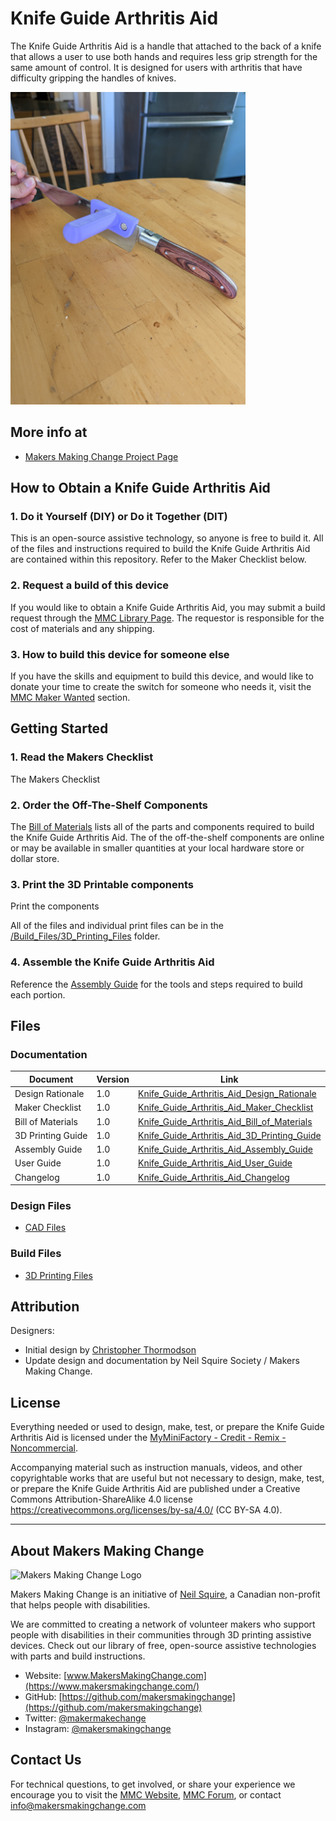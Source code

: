 # Knife Guide Arthritis Aid
The Knife Guide Arthritis Aid is a handle that attached to the back of a knife that allows a user to use both hands and requires less grip strength for the same amount of control. It is designed for users with arthritis that have difficulty gripping the handles of knives.

<img src="Photos/Knife-Guide-Arthritis-Aid.jpg" height="500" alt="Picture of Knife Guide Arthritis Aid.">

## More info at
- [Makers Making Change Project Page](https://makersmakingchange.com/project/knife-guide-arthritis-aid/)


## How to Obtain a Knife Guide Arthritis Aid
### 1. Do it Yourself (DIY) or Do it Together (DIT)

This is an open-source assistive technology, so anyone is free to build it. All of the files and instructions required to build the Knife Guide Arthritis Aid are contained within this repository. Refer to the Maker Checklist below.

### 2. Request a build of this device

If you would like to obtain a Knife Guide Arthritis Aid, you may submit a build request through the [MMC Library Page](https://makersmakingchange.com/project/knife-guide-arthritis-aid/). The requestor is responsible for the cost of materials and any shipping.

### 3. How to build this device for someone else

If you have the skills and equipment to build this device, and would like to donate your time to create the switch for someone who needs it, visit the [MMC Maker Wanted](https://makersmakingchange.com/maker-wanted/) section.


## Getting Started

### 1. Read the Makers Checklist

The Makers Checklist 

### 2. Order the Off-The-Shelf Components

The [Bill of Materials](/Documentation/Knife_Guide_Arthritis_Aid_BOM_V1.0.xlsx) lists all of the parts and components required to build the Knife Guide Arthritis Aid. The of the off-the-shelf components are online or may be available in smaller quantities at your local hardware store or dollar store.


### 3. Print the 3D Printable components

Print the components

All of the files and individual print files can be in the [/Build_Files/3D_Printing_Files](/Build_Files/3D_Printing_Files/) folder.

### 4. Assemble the Knife Guide Arthritis Aid

Reference the [Assembly Guide](/Documentation/Knife_Guide_Arthritis_Aid_Assembly_Guide_V1.0.pdf) for the tools and steps required to build each portion.

## Files
### Documentation
| Document             | Version | Link |
|----------------------|---------|------|
| Design Rationale     | 1.0     | [Knife_Guide_Arthritis_Aid_Design_Rationale](/Documentation/Knife_Guide_Arthritis_Aid_Design_Rationale_V1.0.pdf)     |
| Maker Checklist      | 1.0     | [Knife_Guide_Arthritis_Aid_Maker_Checklist](/Documentation/Knife_Guide_Arthritis_Aid_Maker_Checklist_V1.0.pdf)     |
| Bill of Materials    | 1.0     | [Knife_Guide_Arthritis_Aid_Bill_of_Materials](/Documentation/Knife_Guide_Arthritis_Aid_BOM_V1.0.xlsx)     |
| 3D Printing Guide    | 1.0     | [Knife_Guide_Arthritis_Aid_3D_Printing_Guide](/Documentation/Knife_Guide_Arthritis_Aid_3D_Printing_Guide_V1.0.pdf)     |
| Assembly Guide       | 1.0     | [Knife_Guide_Arthritis_Aid_Assembly_Guide](/Documentation/Knife_Guide_Arthritis_Aid_Assembly_Guide_V1.0.pdf)     |
| User Guide           | 1.0     | [Knife_Guide_Arthritis_Aid_User_Guide](/Documentation/Knife_Guide_Arthritis_Aid_User_Guide_V1.0.pdf)    |
| Changelog            | 1.0     | [Knife_Guide_Arthritis_Aid_Changelog](/Documentation/Knife_Guide_Arthritis_Aid_Changelog_V1.0.pdf)     |

### Design Files
 - [CAD Files](/Design_Files)

### Build Files
 - [3D Printing Files](/Build_Files/3D_Printing_Files)

## Attribution
Designers:
 - Initial design by [Christopher Thormodson](https://www.myminifactory.com/users/cjthormodson)
 - Update design and documentation by Neil Squire Society / Makers Making Change. 


## License
Everything needed or used to design, make, test, or prepare the Knife Guide Arthritis Aid is licensed under the [MyMiniFactory - Credit - Remix - Noncommercial](https://www.myminifactory.com/object-licensing).

Accompanying material such as instruction manuals, videos, and other copyrightable works that are useful but not necessary to design, make, test, or prepare the Knife Guide Arthritis Aid are published under a Creative Commons Attribution-ShareAlike 4.0 license https://creativecommons.org/licenses/by-sa/4.0/ (CC BY-SA 4.0).


----

<!-- ABOUT MMC START -->
## About Makers Making Change
<img src="https://www.makersmakingchange.com/wp-content/uploads/logo/mmc_logo.svg" width="500" alt="Makers Making Change Logo">

Makers Making Change is an initiative of [Neil Squire](https://www.neilsquire.ca/), a Canadian non-profit that helps people with disabilities.

We are committed to creating a network of volunteer makers who support people with disabilities in their communities through 3D printing assistive devices. Check out our library of free, open-source assistive technologies with parts and build instructions.

 - Website: [www.MakersMakingChange.com](https://www.makersmakingchange.com/)
 - GitHub: [https://github.com/makersmakingchange](https://github.com/makersmakingchange)
 - Twitter: [@makermakechange](https://twitter.com/makermakechange)
 - Instagram: [@makersmakingchange](https://www.instagram.com/makersmakingchange)



## Contact Us
For technical questions, to get involved, or share your experience we encourage you to visit the [MMC Website](https://www.makersmakingchange.com/), [MMC Forum](https://makersmakingchange.com/forum), or contact info@makersmakingchange.com
<!-- ABOUT MMC END -->
